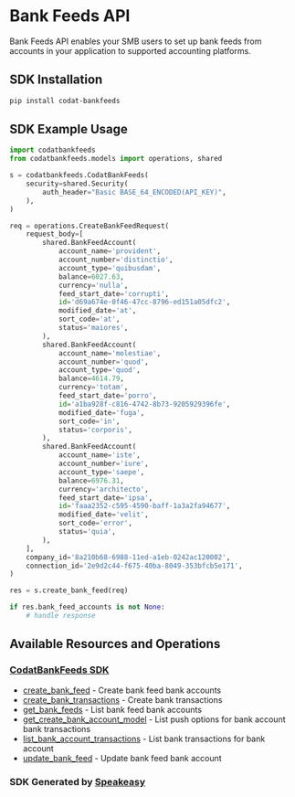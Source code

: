 # Bank Feeds API

Bank Feeds API enables your SMB users to set up bank feeds from accounts in your application to supported accounting platforms. 

<!-- Start SDK Installation -->
## SDK Installation

```bash
pip install codat-bankfeeds
```
<!-- End SDK Installation -->

## SDK Example Usage
<!-- Start SDK Example Usage -->
```python
import codatbankfeeds
from codatbankfeeds.models import operations, shared

s = codatbankfeeds.CodatBankFeeds(
    security=shared.Security(
        auth_header="Basic BASE_64_ENCODED(API_KEY)",
    ),
)

req = operations.CreateBankFeedRequest(
    request_body=[
        shared.BankFeedAccount(
            account_name='provident',
            account_number='distinctio',
            account_type='quibusdam',
            balance=6027.63,
            currency='nulla',
            feed_start_date='corrupti',
            id='d69a674e-0f46-47cc-8796-ed151a05dfc2',
            modified_date='at',
            sort_code='at',
            status='maiores',
        ),
        shared.BankFeedAccount(
            account_name='molestiae',
            account_number='quod',
            account_type='quod',
            balance=4614.79,
            currency='totam',
            feed_start_date='porro',
            id='a1ba928f-c816-4742-8b73-9205929396fe',
            modified_date='fuga',
            sort_code='in',
            status='corporis',
        ),
        shared.BankFeedAccount(
            account_name='iste',
            account_number='iure',
            account_type='saepe',
            balance=6976.31,
            currency='architecto',
            feed_start_date='ipsa',
            id='faaa2352-c595-4590-baff-1a3a2fa94677',
            modified_date='velit',
            sort_code='error',
            status='quia',
        ),
    ],
    company_id='8a210b68-6988-11ed-a1eb-0242ac120002',
    connection_id='2e9d2c44-f675-40ba-8049-353bfcb5e171',
)

res = s.create_bank_feed(req)

if res.bank_feed_accounts is not None:
    # handle response
```
<!-- End SDK Example Usage -->

<!-- Start SDK Available Operations -->
## Available Resources and Operations

### [CodatBankFeeds SDK](docs/codatbankfeeds/README.md)

* [create_bank_feed](docs/codatbankfeeds/README.md#create_bank_feed) - Create bank feed bank accounts
* [create_bank_transactions](docs/codatbankfeeds/README.md#create_bank_transactions) - Create bank transactions
* [get_bank_feeds](docs/codatbankfeeds/README.md#get_bank_feeds) - List bank feed bank accounts
* [get_create_bank_account_model](docs/codatbankfeeds/README.md#get_create_bank_account_model) - List push options for bank account bank transactions
* [list_bank_account_transactions](docs/codatbankfeeds/README.md#list_bank_account_transactions) - List bank transactions for bank account
* [update_bank_feed](docs/codatbankfeeds/README.md#update_bank_feed) - Update bank feed bank account
<!-- End SDK Available Operations -->

### SDK Generated by [Speakeasy](https://docs.speakeasyapi.dev/docs/using-speakeasy/client-sdks)
